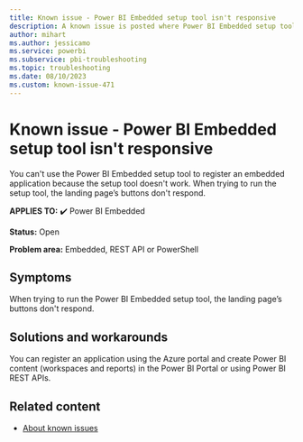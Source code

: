 ```yaml
---
title: Known issue - Power BI Embedded setup tool isn't responsive
description: A known issue is posted where Power BI Embedded setup tool isn't responsive
author: mihart
ms.author: jessicamo
ms.service: powerbi
ms.subservice: pbi-troubleshooting
ms.topic: troubleshooting  
ms.date: 08/10/2023
ms.custom: known-issue-471
---
```


# Known issue - Power BI Embedded setup tool isn't responsive

You can't use the Power BI Embedded setup tool to register an embedded application because the setup tool doesn't work.  When trying to run the setup tool, the landing page’s buttons don't respond.

**APPLIES TO:** ✔️ Power BI Embedded

**Status:** Open

**Problem area:** Embedded, REST API or PowerShell

## Symptoms

When trying to run the Power BI Embedded setup tool, the landing page’s buttons don't respond.

## Solutions and workarounds

You can register an application using the Azure portal and create Power BI content (workspaces and reports) in the Power BI Portal or using Power BI REST APIs.

## Related content

- [About known issues](/power-bi/troubleshoot/known-issues/power-bi-known-issues)